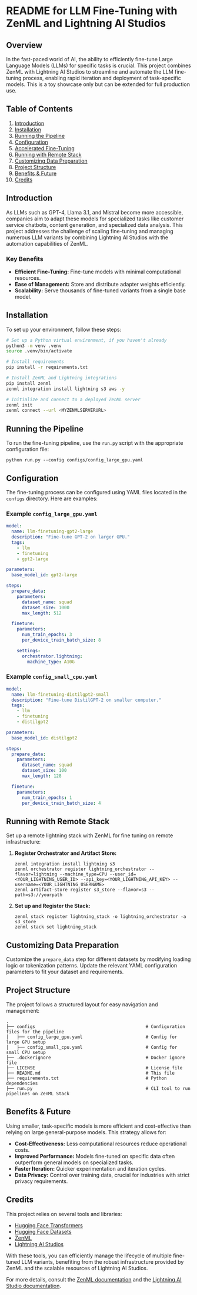 # README for LLM Fine-Tuning with ZenML and Lightning AI Studios

## Overview

In the fast-paced world of AI, the ability to efficiently fine-tune Large Language Models (LLMs) for specific tasks is crucial. This project combines ZenML with Lightning AI Studios to streamline and automate the LLM fine-tuning process, enabling rapid iteration and deployment of task-specific models. This is a toy showcase only but can be extended for full production use.

## Table of Contents

1. [Introduction](#introduction)
2. [Installation](#installation)
3. [Running the Pipeline](#running-the-pipeline)
4. [Configuration](#configuration)
5. [Accelerated Fine-Tuning](#accelerated-fine-tuning)
6. [Running with Remote Stack](#running-with-remote-stack)
7. [Customizing Data Preparation](#customizing-data-preparation)
8. [Project Structure](#project-structure)
9. [Benefits & Future](#benefits--future)
10. [Credits](#credits)

## Introduction

As LLMs such as GPT-4, Llama 3.1, and Mistral become more accessible, companies aim to adapt these models for specialized tasks like customer service chatbots, content generation, and specialized data analysis. This project addresses the challenge of scaling fine-tuning and managing numerous LLM variants by combining Lightning AI Studios with the automation capabilities of ZenML.

### Key Benefits

- **Efficient Fine-Tuning:** Fine-tune models with minimal computational resources.
- **Ease of Management:** Store and distribute adapter weights efficiently.
- **Scalability:** Serve thousands of fine-tuned variants from a single base model.

## Installation

To set up your environment, follow these steps:

```bash
# Set up a Python virtual environment, if you haven't already
python3 -m venv .venv
source .venv/bin/activate

# Install requirements
pip install -r requirements.txt

# Install ZenML and Lightning integrations
pip install zenml
zenml integration install lightning s3 aws -y

# Initialize and connect to a deployed ZenML server
zenml init
zenml connect --url <MYZENMLSERVERURL>
```

## Running the Pipeline

To run the fine-tuning pipeline, use the `run.py` script with the appropriate configuration file:

```shell
python run.py --config configs/config_large_gpu.yaml
```

## Configuration

The fine-tuning process can be configured using YAML files located in the `configs` directory. Here are examples:

### Example `config_large_gpu.yaml`

```yaml
model:
  name: llm-finetuning-gpt2-large
  description: "Fine-tune GPT-2 on larger GPU."
  tags:
    - llm
    - finetuning
    - gpt2-large

parameters:
  base_model_id: gpt2-large

steps:
  prepare_data:
    parameters:
      dataset_name: squad
      dataset_size: 1000
      max_length: 512

  finetune:
    parameters:
      num_train_epochs: 3
      per_device_train_batch_size: 8

    settings:
      orchestrator.lightning:
        machine_type: A10G
```

### Example `config_small_cpu.yaml`

```yaml
model:
  name: llm-finetuning-distilgpt2-small
  description: "Fine-tune DistilGPT-2 on smaller computer."
  tags:
    - llm
    - finetuning
    - distilgpt2

parameters:
  base_model_id: distilgpt2

steps:
  prepare_data:
    parameters:
      dataset_name: squad
      dataset_size: 100
      max_length: 128

  finetune:
    parameters:
      num_train_epochs: 1
      per_device_train_batch_size: 4
```

## Running with Remote Stack

Set up a remote lightning stack with ZenML for fine tuning on remote infrastructure:

1. **Register Orchestrator and Artifact Store:**

    ```shell
    zenml integration install lightning s3
    zenml orchestrator register lightning_orchestrator --flavor=lightning --machine_type=CPU --user_id=<YOUR_LIGHTNING_USER_ID> --api_key=<YOUR_LIGHTNING_API_KEY> --username=<YOUR_LIGHTNING_USERNAME>
    zenml artifact-store register s3_store --flavor=s3 --path=s3://yourpath
    ```

2. **Set up and Register the Stack:**

    ```shell
    zenml stack register lightning_stack -o lightning_orchestrator -a s3_store
    zenml stack set lightning_stack
    ```

## Customizing Data Preparation

Customize the `prepare_data` step for different datasets by modifying loading logic or tokenization patterns. Update the relevant YAML configuration parameters to fit your dataset and requirements.

## Project Structure

The project follows a structured layout for easy navigation and management:

```
.
├── configs                                          # Configuration files for the pipeline
│   ├── config_large_gpu.yaml                        # Config for large GPU setup
│   ├── config_small_cpu.yaml                        # Config for small CPU setup
├── .dockerignore                                    # Docker ignore file
├── LICENSE                                          # License file
├── README.md                                        # This file
├── requirements.txt                                 # Python dependencies
├── run.py                                           # CLI tool to run pipelines on ZenML Stack
```

## Benefits & Future

Using smaller, task-specific models is more efficient and cost-effective than relying on large general-purpose models. This strategy allows for:

- **Cost-Effectiveness:** Less computational resources reduce operational costs.
- **Improved Performance:** Models fine-tuned on specific data often outperform general models on specialized tasks.
- **Faster Iteration:** Quicker experimentation and iteration cycles.
- **Data Privacy:** Control over training data, crucial for industries with strict privacy requirements.

## Credits

This project relies on several tools and libraries:

- [Hugging Face Transformers](https://huggingface.co/transformers/)
- [Hugging Face Datasets](https://huggingface.co/datasets)
- [ZenML](https://zenml.io/)
- [Lightning AI Studios](https://www.lightning.ai/)

With these tools, you can efficiently manage the lifecycle of multiple fine-tuned LLM variants, benefiting from the robust infrastructure provided by ZenML and the scalable resources of Lightning AI Studios.

For more details, consult the [ZenML documentation](https://docs.zenml.io) and the [Lightning AI Studio documentation](https://lightning.ai).